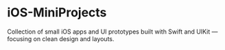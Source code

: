 # iOS-MiniProjects
Collection of small iOS apps and UI prototypes built with Swift and UIKit — focusing on clean design and layouts.
